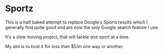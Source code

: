 # Sportz

This is a half baked attempt to replace Google's Sports results which I generally find quite good
and are now the only Google search feature I use.

It's a slow moving project, that will tackle one sport at a time.

My aim is to host it for less than $5/m one way or another.
